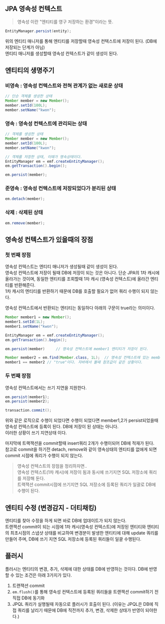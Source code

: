 
## JPA 영속성 컨텍스트

> 영속성 이란 "엔티티를 영구 저장하는 환경"이라는 뜻.  

```java
EntityManager.persist(entity);
```
위의 엔티티 매니저를 통해 엔티티를 저장할때 영속성 컨텍스트에 저장이 된다. (DB에 저장되는 단계가 아님)  
엔티티 매니저를 생성할때 영속성 컨텍스트가 같이 생성이 된다.  

## 엔티티의 생명주기

### 비영속 : 영속성 컨텍스트와 전혀 관계가 없는 새로운 상태
```java
// 단순 객체를 생성한 상태
Member member = new Member();
member.setId(100L);
member.setName("kwon");
```

### 영속 : 영속성 컨텍스트에 관리되는 상태
```java
// 객체를 생성한 상태
Member member = new Member();
member.setId(100L);
member.setName("kwon");

// 객체를 저장한 상태, 이때가 영속상태이다.
EntityManager em = emf.createEntityManager();
em.getTransaction().begin();

em.persist(member);
```

### 준영속 : 영속성 컨텍스트에 저장되었다가 분리된 상태
```java
em.detach(member);
```

### 삭제 : 삭제된 상태
```java
em.remove(member);
```

## 영속성 컨텍스트가 있을때의 장점

### 첫 번째 장점
영속성 컨텍스트는 엔티티 매니저가 생성될때 같이 생성이 된다.  
영속성 컨텍스트에 저장이 될때 DB에 저장이 되는 것은 아니다. 단순 JPA의 1차 캐시에 올라가는 것이며, 동일한 엔티티를 조회할때 1차 캐시 (영속성 컨텍스트)에 올라간 엔티티를 반환해준다.  
1차 캐시의 엔티티를 반환하기 때문에 DB를 호출할 필요가 없어 쿼리 수행이 되지 않는다.  

영속성 컨텍스트에서 반환되는 엔티티는 동일하다 아래의 구문이 true라는 의미이다.  
```java
Member member1 = new Member();
member1.setId(1L);
member1.setName("kwon");

EntityManager em = emf.createEntityManager();
em.getTransaction().begin();

em.persist(member)     // 영속성 컨텍스트에 member1 엔티티가 저장이 된다.

Member member2 = em.find(Member.class, 1L);  // 영속성 컨텍스트에 있는 member1 값을 반환한다. (2번째 인자값인 1L을 통해 member1 반환) - 쿼리가 수행되지 않음.
member1 == member2 // "true"이다. 자바에서 볼때 참조값이 같은 상황이다.
```

### 두 번째 장점
영속성 컨텍스트에서는 쓰기 지연을 지원한다.  
```java
em.persist(member1);
em.persist(member2);

transaction.commit();
``` 
위와 같은 로직으로 수행이 되었다면  수행이 되었다면 member1,2가 persist되었을때 영속성 컨텍스트에 등록이 된다. DB에 저장이 된 상태는 아니다.  
이러한 상황이 쓰기 지연상태 이다.  

마지막에 트랙잭션을 commit할때 insert쿼리 2개가 수행이되어 DB에 적재가 된다.  
참고로 commit을 하기전 detach, remove와 같이 영속상태의 엔티티를 없애게 되면 commit 시점에 쿼리가 수행이 되지 않는다.

> 영속성 컨텍스트의 장점을 정리하자면..  
> 영속성 컨텍스트(1차 캐시)에 저장이 됨과 동시에 쓰기지연 SQL 저장소에 쿼리를 저장해 둔다.  
> 트랙잭션 commit시점에 쓰기지연 SQL 저장소에 등록된 쿼리가 일괄로 DB에 수행이 된다.

## 엔티티 수정 (변경감지 - 더티채킹)

엔티티를 찾아 수정을 하게 되면 바로 DB에 업데이트가 되지 않는다.  
트랜잭션 commit이 되는 시점에 1차 캐시(영속성 컨텍스트)에 저장된 엔티티와 엔티티의 최초시점의 스냅샷 상태를 비교하여 변경분이 발생한 엔티티에 대해 update 쿼리를 만들어 주며, DB에 쓰기 지연 SQL 저장소에 등록된 쿼리들이 일괄 수행된다.  

## 플러시

플러시는 엔티티의 변경, 추가, 삭제에 대한 상태를 DB에 반영하는 것이다. DB에 반영할 수 있는 조건은 아래 3가지가 있다.  
1. 트랜잭션 commit
2. ``em.flush()``를 통해 영속성 컨텍스트에 등록된 쿼리들을 트랜잭션 commit하기 전 직접 DB에 동기화
3. JPQL 쿼리가 실행될때 자동으로 플러시가 호출이 된다. (이유는 JPQL은 DB에 직접 쿼리를 날리기 때문에 DB에 직전까지 추가, 변경, 삭제한 상태가 반영이 되야한다.)
